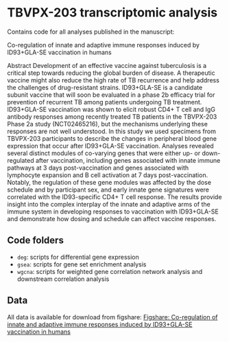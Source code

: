 # TBVPX-203 transcriptomic analysis

Contains code for all analyses published in the manuscript:

Co-regulation of innate and adaptive immune responses induced by ID93+GLA-SE vaccination in humans

Abstract
Development of an effective vaccine against tuberculosis is a critical step towards reducing the global burden of disease. A therapeutic vaccine might also reduce the high rate of TB recurrence and help address the challenges of drug-resistant strains. ID93+GLA-SE is a candidate subunit vaccine that will soon be evaluated in a phase 2b efficacy trial for prevention of recurrent TB among patients undergoing TB treatment. ID93+GLA-SE vaccination was shown to elicit robust CD4+ T cell and IgG antibody responses among recently treated TB patients in the TBVPX-203 Phase 2a study (NCT02465216), but the mechanisms underlying these responses are not well understood. In this study we used specimens from TBVPX-203 participants to describe the changes in peripheral blood gene expression that occur after ID93+GLA-SE vaccination. Analyses revealed several distinct modules of co-varying genes that were either up- or down-regulated after vaccination, including genes associated with innate immune pathways at 3 days post-vaccination and genes associated with lymphocyte expansion and B cell activation at 7 days post-vaccination. Notably, the regulation of these gene modules was affected by the dose schedule and by participant sex, and early innate gene signatures were correlated with the ID93-specific CD4+ T cell response. The results provide insight into the complex interplay of the innate and adaptive arms of the immune system in developing responses to vaccination with ID93+GLA-SE and demonstrate how dosing and schedule can affect vaccine responses.


## Code folders

 - `deg`: scripts for differential gene expression
 - `gsea`: scripts for gene set enrichment analysis
 - `wgcna`: scripts for weighted gene correlation network analysis and downstream correlation analysis

## Data
All data is available for download from figshare:
[Figshare: Co-regulation of innate and adaptive immune responses induced by ID93+GLA-SE vaccination in humans](https://figshare.com/s/5e70a07df9bd2c359520)
